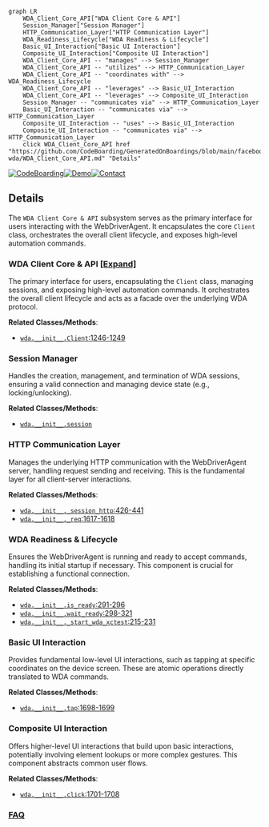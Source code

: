 ```mermaid
graph LR
    WDA_Client_Core_API["WDA Client Core & API"]
    Session_Manager["Session Manager"]
    HTTP_Communication_Layer["HTTP Communication Layer"]
    WDA_Readiness_Lifecycle["WDA Readiness & Lifecycle"]
    Basic_UI_Interaction["Basic UI Interaction"]
    Composite_UI_Interaction["Composite UI Interaction"]
    WDA_Client_Core_API -- "manages" --> Session_Manager
    WDA_Client_Core_API -- "utilizes" --> HTTP_Communication_Layer
    WDA_Client_Core_API -- "coordinates with" --> WDA_Readiness_Lifecycle
    WDA_Client_Core_API -- "leverages" --> Basic_UI_Interaction
    WDA_Client_Core_API -- "leverages" --> Composite_UI_Interaction
    Session_Manager -- "communicates via" --> HTTP_Communication_Layer
    Basic_UI_Interaction -- "communicates via" --> HTTP_Communication_Layer
    Composite_UI_Interaction -- "uses" --> Basic_UI_Interaction
    Composite_UI_Interaction -- "communicates via" --> HTTP_Communication_Layer
    click WDA_Client_Core_API href "https://github.com/CodeBoarding/GeneratedOnBoardings/blob/main/facebook-wda/WDA_Client_Core_API.md" "Details"
```

[![CodeBoarding](https://img.shields.io/badge/Generated%20by-CodeBoarding-9cf?style=flat-square)](https://github.com/CodeBoarding/GeneratedOnBoardings)[![Demo](https://img.shields.io/badge/Try%20our-Demo-blue?style=flat-square)](https://www.codeboarding.org/demo)[![Contact](https://img.shields.io/badge/Contact%20us%20-%20contact@codeboarding.org-lightgrey?style=flat-square)](mailto:contact@codeboarding.org)

## Details

The `WDA Client Core & API` subsystem serves as the primary interface for users interacting with the WebDriverAgent. It encapsulates the core `Client` class, orchestrates the overall client lifecycle, and exposes high-level automation commands.

### WDA Client Core & API [[Expand]](./WDA_Client_Core_API.md)
The primary interface for users, encapsulating the `Client` class, managing sessions, and exposing high-level automation commands. It orchestrates the overall client lifecycle and acts as a facade over the underlying WDA protocol.


**Related Classes/Methods**:

- <a href="https://github.com/openatx/facebook-wda/blob/master/wda/__init__.py#L1246-L1249" target="_blank" rel="noopener noreferrer">`wda.__init__.Client`:1246-1249</a>


### Session Manager
Handles the creation, management, and termination of WDA sessions, ensuring a valid connection and managing device state (e.g., locking/unlocking).


**Related Classes/Methods**:

- <a href="https://github.com/openatx/facebook-wda/blob/master/wda/__init__.py" target="_blank" rel="noopener noreferrer">`wda.__init__.session`</a>


### HTTP Communication Layer
Manages the underlying HTTP communication with the WebDriverAgent server, handling request sending and receiving. This is the fundamental layer for all client-server interactions.


**Related Classes/Methods**:

- <a href="https://github.com/openatx/facebook-wda/blob/master/wda/__init__.py#L426-L441" target="_blank" rel="noopener noreferrer">`wda.__init__._session_http`:426-441</a>
- <a href="https://github.com/openatx/facebook-wda/blob/master/wda/__init__.py#L1617-L1618" target="_blank" rel="noopener noreferrer">`wda.__init__._req`:1617-1618</a>


### WDA Readiness & Lifecycle
Ensures the WebDriverAgent is running and ready to accept commands, handling its initial startup if necessary. This component is crucial for establishing a functional connection.


**Related Classes/Methods**:

- <a href="https://github.com/openatx/facebook-wda/blob/master/wda/__init__.py#L291-L296" target="_blank" rel="noopener noreferrer">`wda.__init__.is_ready`:291-296</a>
- <a href="https://github.com/openatx/facebook-wda/blob/master/wda/__init__.py#L298-L321" target="_blank" rel="noopener noreferrer">`wda.__init__.wait_ready`:298-321</a>
- <a href="https://github.com/openatx/facebook-wda/blob/master/wda/__init__.py#L215-L231" target="_blank" rel="noopener noreferrer">`wda.__init__._start_wda_xctest`:215-231</a>


### Basic UI Interaction
Provides fundamental low-level UI interactions, such as tapping at specific coordinates on the device screen. These are atomic operations directly translated to WDA commands.


**Related Classes/Methods**:

- <a href="https://github.com/openatx/facebook-wda/blob/master/wda/__init__.py#L1698-L1699" target="_blank" rel="noopener noreferrer">`wda.__init__.tap`:1698-1699</a>


### Composite UI Interaction
Offers higher-level UI interactions that build upon basic interactions, potentially involving element lookups or more complex gestures. This component abstracts common user flows.


**Related Classes/Methods**:

- <a href="https://github.com/openatx/facebook-wda/blob/master/wda/__init__.py#L1701-L1708" target="_blank" rel="noopener noreferrer">`wda.__init__.click`:1701-1708</a>




### [FAQ](https://github.com/CodeBoarding/GeneratedOnBoardings/tree/main?tab=readme-ov-file#faq)
